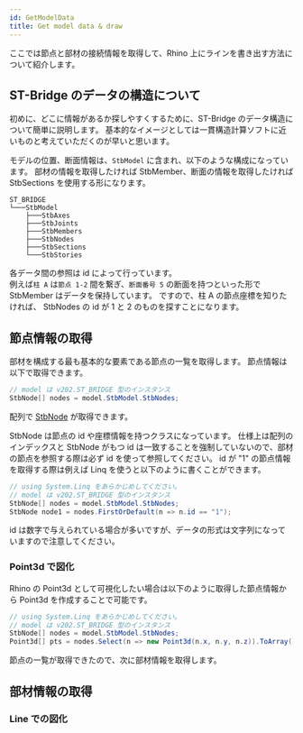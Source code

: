 ```yaml
---
id: GetModelData
title: Get model data & draw
---
```


ここでは節点と部材の接続情報を取得して、Rhino 上にラインを書き出す方法について紹介します。

## ST-Bridge のデータの構造について

初めに、どこに情報があるか探しやすくするために、ST-Bridge のデータ構造について簡単に説明します。
基本的なイメージとしては一貫構造計算ソフトに近いものと考えていただくのが早いと思います。

モデルの位置、断面情報は、`StbModel` に含まれ、以下のような構成になっています。
部材の情報を取得したければ StbMember、断面の情報を取得したければ StbSections を使用する形になります。

```
ST_BRIDGE
└───StbModel
    ├───StbAxes
    ├───StbJoints
    ├───StbMembers
    ├───StbNodes
    ├───StbSections
    └───StbStories
```

各データ間の参照は id によって行っています。  
例えば`柱 A` は`節点 1-2` 間を繋ぎ、`断面番号 5` の断面を持つといった形で StbMember はデータを保持しています。
ですので、柱 A の節点座標を知りたければ、 StbNodes の id が 1 と 2 のものを探すことになります。

## 節点情報の取得

部材を構成する最も基本的な要素である節点の一覧を取得します。
節点情報は以下で取得できます。

```cs
// model は v202.ST_BRIDGE 型のインスタンス
StbNode[] nodes = model.StbModel.StbNodes;
```

配列で [StbNode](https://hiron.dev/STBDotNet/docs/STBDotNet.v202.StbNode.html) が取得できます。

StbNode は節点の id や座標情報を持つクラスになっています。
仕様上は配列のインデックスと StbNode がもつ id は一致することを強制していないので、部材の節点を参照する際は必ず id を使って参照してください。
id が "1" の節点情報を取得する際は例えば Linq を使うと以下のように書くことができます。

```cs {1,4}
// using System.Linq をあらかじめしてください。
// model は v202.ST_BRIDGE 型のインスタンス
StbNode[] nodes = model.StbModel.StbNodes;
StbNode node1 = nodes.FirstOrDefault(n => n.id == "1");
```

id は数字で与えられている場合が多いですが、データの形式は文字列になっていますので注意してください。

### Point3d で図化

Rhino の Point3d として可視化したい場合は以下のように取得した節点情報から Point3d を作成することで可能です。

```cs {4}
// using System.Linq をあらかじめしてください。
// model は v202.ST_BRIDGE 型のインスタンス
StbNode[] nodes = model.StbModel.StbNodes;
Point3d[] pts = nodes.Select(n => new Point3d(n.x, n.y, n.z)).ToArray();
```

節点の一覧が取得できたので、次に部材情報を取得します。

## 部材情報の取得

### Line での図化
